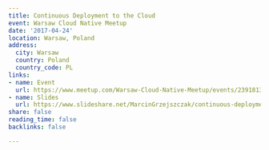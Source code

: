 ```yaml
---
title: Continuous Deployment to the Cloud
event: Warsaw Cloud Native Meetup
date: '2017-04-24'
location: Warsaw, Poland
address:
  city: Warsaw
  country: Poland
  country_code: PL
links:
- name: Event
  url: https://www.meetup.com/Warsaw-Cloud-Native-Meetup/events/239181385/
- name: Slides
  url: https://www.slideshare.net/MarcinGrzejszczak/continuous-deployment-to-the-cloud-with-spring-cloud-pipelines-warsawcloudnativemeetup
share: false
reading_time: false
backlinks: false

---
```

